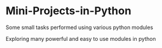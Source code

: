 # Mini-Projects-in-Python
Some small tasks performed using various python modules

Exploring many powerful and easy to use modules in python
